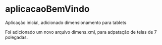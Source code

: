 # aplicacaoBemVindo
Aplicação inicial, adicionado dimensionamento para tablets

Foi adicionado um novo arquivo dimens.xml, para adpatação de telas de 7 polegadas.

